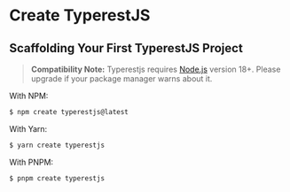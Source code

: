 # Create TyperestJS

## Scaffolding Your First TyperestJS Project

> **Compatibility Note:**
> Typerestjs requires [Node.js](https://nodejs.org/en/) version 18+. Please upgrade if your package manager warns about it.

With NPM:

```bash
$ npm create typerestjs@latest
```

With Yarn:

```bash
$ yarn create typerestjs
```

With PNPM:

```bash
$ pnpm create typerestjs
```

